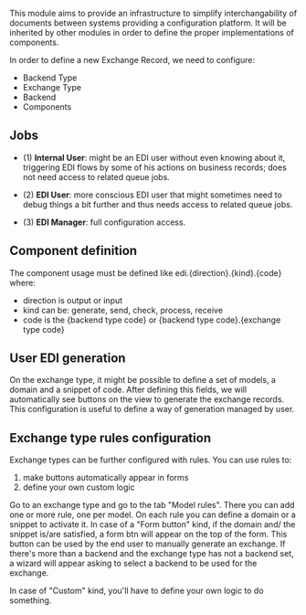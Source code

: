 This module aims to provide an infrastructure to simplify
interchangability of documents between systems providing a configuration
platform. It will be inherited by other modules in order to define the
proper implementations of components.

In order to define a new Exchange Record, we need to configure:

- Backend Type
- Exchange Type
- Backend
- Components

## Jobs

- (1) **Internal User**: might be an EDI user without even knowing about it, triggering EDI flows by some of his actions on business records; does not need access to related queue jobs.

- (2) **EDI User**: more conscious EDI user that might sometimes need to debug things a bit further and thus needs access to related queue jobs.

- (3) **EDI Manager**: full configuration access.

## Component definition

The component usage must be defined like edi.{direction}.{kind}.{code}
where:

- direction is output or input
- kind can be: generate, send, check, process, receive
- code is the {backend type code} or {backend type code}.{exchange type
  code}

## User EDI generation

On the exchange type, it might be possible to define a set of models, a
domain and a snippet of code. After defining this fields, we will
automatically see buttons on the view to generate the exchange records.
This configuration is useful to define a way of generation managed by
user.

## Exchange type rules configuration

Exchange types can be further configured with rules. You can use rules
to:

1.  make buttons automatically appear in forms
2.  define your own custom logic

Go to an exchange type and go to the tab "Model rules". There you can
add one or more rule, one per model. On each rule you can define a
domain or a snippet to activate it. In case of a "Form button" kind, if
the domain and/ the snippet is/are satisfied, a form btn will appear on
the top of the form. This button can be used by the end user to manually
generate an exchange. If there's more than a backend and the exchange
type has not a backend set, a wizard will appear asking to select a
backend to be used for the exchange.

In case of "Custom" kind, you'll have to define your own logic to do
something.
